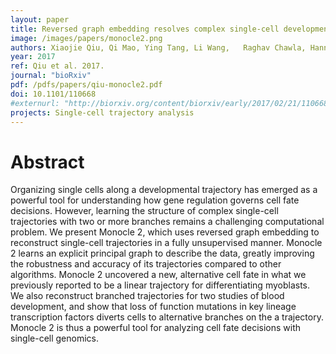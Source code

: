 ```yaml
---
layout: paper
title: Reversed graph embedding resolves complex single-cell developmental trajectories 
image: /images/papers/monocle2.png
authors: Xiaojie Qiu, Qi Mao, Ying Tang, Li Wang,	Raghav Chawla, Hannah Pliner, Cole Trapnell
year: 2017
ref: Qiu et al. 2017.
journal: "bioRxiv"
pdf: /pdfs/papers/qiu-monocle2.pdf
doi: 10.1101/110668
#externurl: "http://biorxiv.org/content/biorxiv/early/2017/02/21/110668.full.pdf"
projects: Single-cell trajectory analysis
---
```


# Abstract

Organizing single cells along a developmental trajectory has emerged as a powerful tool for
understanding how gene regulation governs cell fate decisions. However, learning the structure
of complex single-cell trajectories with two or more branches remains a challenging
computational problem. We present Monocle 2, which uses reversed graph embedding to
reconstruct single-cell trajectories in a fully unsupervised manner. Monocle 2 learns an explicit
principal graph to describe the data, greatly improving the robustness and accuracy of its
trajectories compared to other algorithms. Monocle 2 uncovered a new, alternative cell fate in
what we previously reported to be a linear trajectory for differentiating myoblasts. We also
reconstruct branched trajectories for two studies of blood development, and show that loss of
function mutations in key lineage transcription factors diverts cells to alternative branches on the
a trajectory. Monocle 2 is thus a powerful tool for analyzing cell fate decisions with single-cell
genomics. 